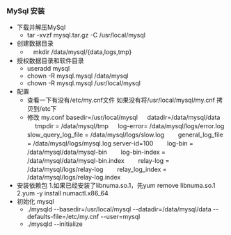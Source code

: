 ### MySql 安装
- 下载并解压MySql
   -  tar -xvzf mysql.tar.gz -C /usr/local/mysql
- 创建数据目录
   - 　mkdir /data/mysql/{data,logs,tmp}
- 授权数据目录和软件目录
   - useradd mysql
   - chown -R mysql.mysql /data/mysql
   - chown -R mysql.mysql /usr/local/mysql
- 配置
   - 查看一下有没有/etc/my.cnf文件  如果没有将/usr/local/mysql/my.cnf 拷贝到/etc下
   - 修改 my.conf
       basedir=/usr/local/mysql
    　 datadir=/data/mysql/data
    　 tmpdir = /data/mysql/tmp
    　 log-error= /data/mysql/logs/error.log
       slow_query_log_file = /data/mysql/logs/slow.log
    　　general_log_file = /data/mysql/logs/mysql.log
       server-id=100
    　　log-bin = /data/mysql/data/mysql-bin
    　　log-bin-index = /data/mysql/data/mysql-bin.index
    　　relay-log = /data/mysql/logs/relay-log
    　　relay_log_index = /data/mysql/logs/relay-log.index
- 安装依赖包
     1.如果已经安装了libnuma.so.1，先yum remove libnuma.so.1
     2.yum -y install numactl.x86_64
- 初始化 mysql
    - ./mysqld --basedir=/usr/local/mysql --datadir=/data/mysql/data --defaults-file=/etc/my.cnf --user=mysql
    - ./mysqld --initialize
     
   
